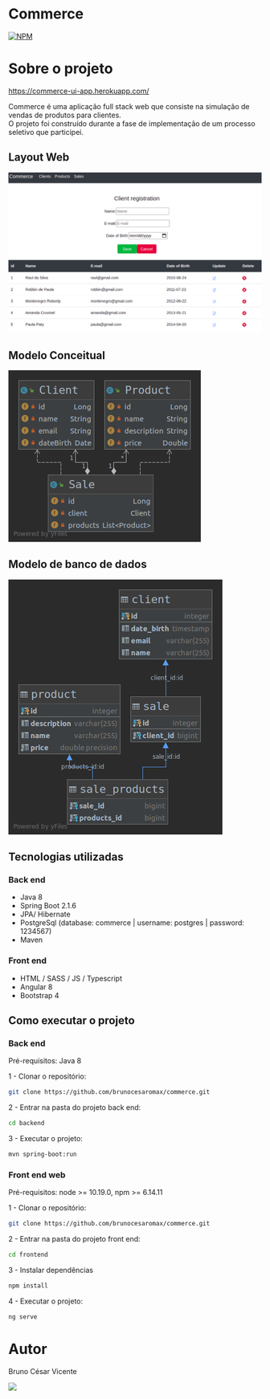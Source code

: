 # Commerce
[![NPM](https://img.shields.io/npm/l/express)](https://github.com/brunocesaromax/commerce/blob/main/LICENSE)

# Sobre o projeto

https://commerce-ui-app.herokuapp.com/

Commerce é uma aplicação full stack web que consiste na simulação de vendas de produtos para clientes.   
O projeto foi construído durante a fase de implementação de um processo seletivo que participei.

## Layout Web

![Img 1](https://github.com/brunocesaromax/commerce/blob/main/frontend/src/assets/img/commerce-img1.png)
![Img 2](https://github.com/brunocesaromax/commerce/blob/main/frontend/src/assets/img/commerce-img2.png)

## Modelo Conceitual

![Modelo Conceitual](https://github.com/brunocesaromax/commerce/blob/main/backend/src/main/resources/static/images/class-diagram.png)

## Modelo de banco de dados

![Modelo bd](https://github.com/brunocesaromax/commerce/blob/main/backend/src/main/resources/static/images/entity-diagram.png)

## Tecnologias utilizadas

### Back end
- Java 8
- Spring Boot 2.1.6
- JPA/ Hibernate
- PostgreSql (database: commerce | username: postgres  | password: 1234567)
- Maven

### Front end
- HTML / SASS / JS / Typescript
- Angular 8
- Bootstrap 4

## Como executar o projeto

### Back end

Pré-requisitos: Java 8

  1 - Clonar o repositório: 
  
  ```bash 
  git clone https://github.com/brunocesaromax/commerce.git
  ```
  
  
  2 - Entrar na pasta do projeto back end: 
  
  ```bash 
  cd backend
  ```
  
  3 - Executar o projeto:
  
  
  ```bash 
  mvn spring-boot:run
  ```

### Front end web

Pré-requisitos: node >= 10.19.0, npm >= 6.14.11

  1 - Clonar o repositório: 
  
  ```bash 
  git clone https://github.com/brunocesaromax/commerce.git
  ```
  
  
  2 - Entrar na pasta do projeto front end: 
  
  ```bash 
  cd frontend
  ```
  
  3 - Instalar dependências
  
  ```bash 
  npm install
  ```
  
  4 - Executar o projeto:
  
  
  ```bash
  ng serve
  ```
  
# Autor

Bruno César Vicente

 <a href="https://www.linkedin.com/in/bruno-cesar-vicente" target="_blank"><img src="https://img.shields.io/badge/-LinkedIn-%230077B5?style=for-the-badge&logo=linkedin&logoColor=white" target="_blank"></a> 
